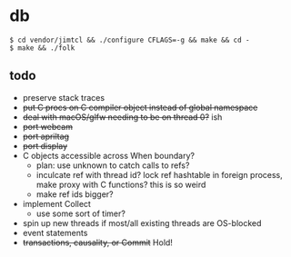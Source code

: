 # db

```
$ cd vendor/jimtcl && ./configure CFLAGS=-g && make && cd -
$ make && ./folk
```

## todo

- preserve stack traces
- ~~put C procs on C compiler object instead of global namespace~~
- ~~deal with macOS/glfw needing to be on thread 0?~~ ish
- ~~port webcam~~
- ~~port apriltag~~
- ~~port display~~
- C objects accessible across When boundary?
  - plan: use unknown to catch calls to refs?
  - inculcate ref with thread id? lock ref hashtable in foreign
    process, make proxy with C functions? this is so weird
  - make ref ids bigger?
- implement Collect
  - use some sort of timer?
- spin up new threads if most/all existing threads are OS-blocked
- event statements
- ~~transactions, causality, or Commit~~ Hold!
